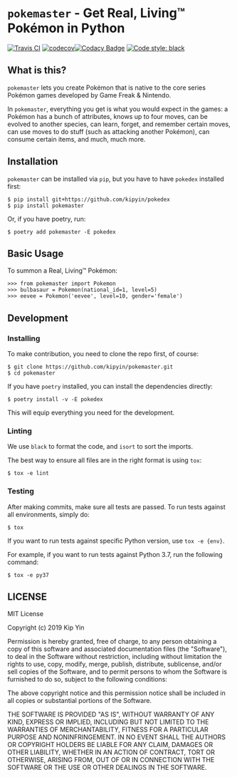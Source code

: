 # `pokemaster` - Get Real, Living™ Pokémon in Python

[![Travis CI](https://img.shields.io/travis/com/kipyin/pokemaster/master.svg?label=Travis%20CI)](https://travis-ci.com/kipyin/pokemaster) [![codecov](https://codecov.io/gh/kipyin/pokemaster/branch/master/graph/badge.svg)](https://codecov.io/gh/kipyin/pokemaster)[![Codacy Badge](https://api.codacy.com/project/badge/Grade/2ce3d3f469904b3a833c2a17045dff8a)](https://www.codacy.com/app/kipyin/pokemaster?utm_source=github.com&amp;utm_medium=referral&amp;utm_content=kipyin/pokemaster&amp;utm_campaign=Badge_Grade) [![Code style: black](https://img.shields.io/badge/code%20style-black-000000.svg)](https://github.com/ambv/black)

## What is this?

`pokemaster` lets you create Pokémon
that is native to the core series Pokémon games
developed by Game Freak & Nintendo.

In `pokemaster`,
everything you get is
what you would expect in the games:
a Pokémon has a bunch of attributes,
knows up to four moves,
can be evolved to another species,
can learn, forget, and remember certain moves,
can use moves to do stuff
(such as attacking another Pokémon),
can consume certain items,
and much, much more.

## Installation

`pokemaster` can be installed via `pip`, but you have to have `pokedex`
installed first:

```console
$ pip install git+https://github.com/kipyin/pokedex
$ pip install pokemaster
```

Or, if you have poetry, run:
```console
$ poetry add pokemaster -E pokedex
```

## Basic Usage

To summon a Real, Living™ Pokémon:

```pycon
>>> from pokemaster import Pokemon
>>> bulbasaur = Pokemon(national_id=1, level=5)
>>> eevee = Pokemon('eevee', level=10, gender='female')
```

## Development

### Installing

To make contribution,
you need to clone the repo first, of course:

```console
$ git clone https://github.com/kipyin/pokemaster.git
$ cd pokemaster
```

If you have `poetry` installed,
you can install the dependencies directly:

```console
$ poetry install -v -E pokedex
```

This will equip everything you need for the development.

### Linting

We use `black` to format the code,
and `isort` to sort the imports.

The best way to ensure all files are in the right format
is using `tox`:

```console
$ tox -e lint
```

### Testing

After making commits,
make sure all tests are passed.
To run tests against all environments,
simply do:

```console
$ tox
```

If you want to run tests against specific Python version,
use `tox -e {env}`.

For example,
if you want to run tests against Python 3.7,
run the following command:

```console
$ tox -e py37
```

## LICENSE

MIT License

Copyright (c) 2019 Kip Yin

Permission is hereby granted, free of charge, to any person obtaining a copy
of this software and associated documentation files (the "Software"), to deal
in the Software without restriction, including without limitation the rights
to use, copy, modify, merge, publish, distribute, sublicense, and/or sell
copies of the Software, and to permit persons to whom the Software is
furnished to do so, subject to the following conditions:

The above copyright notice and this permission notice shall be included in all
copies or substantial portions of the Software.

THE SOFTWARE IS PROVIDED "AS IS", WITHOUT WARRANTY OF ANY KIND, EXPRESS OR
IMPLIED, INCLUDING BUT NOT LIMITED TO THE WARRANTIES OF MERCHANTABILITY,
FITNESS FOR A PARTICULAR PURPOSE AND NONINFRINGEMENT. IN NO EVENT SHALL THE
AUTHORS OR COPYRIGHT HOLDERS BE LIABLE FOR ANY CLAIM, DAMAGES OR OTHER
LIABILITY, WHETHER IN AN ACTION OF CONTRACT, TORT OR OTHERWISE, ARISING FROM,
OUT OF OR IN CONNECTION WITH THE SOFTWARE OR THE USE OR OTHER DEALINGS IN THE
SOFTWARE.
